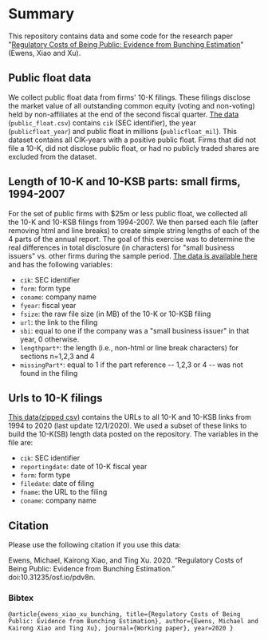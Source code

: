 # Summary

This repository contains data and some code for the research paper "[Regulatory Costs of Being Public: Evidence from Bunching Estimation](https://osf.io/preprints/socarxiv/pdv8n/)" (Ewens, Xiao and Xu).

## Public float data

We collect public float data from firms' 10-K filings.  These filings disclose the market value of all outstanding common equity (voting and non-voting) held by non-affiliates at the end of the second fiscal quarter.  [The data](https://github.com/michaelewens/public_float_regulation/blob/main/public_float.csv) (`public_float.csv`) contains `cik` (SEC identifier), the year (`publicfloat_year`) and public float in millions (`publicfloat_mil`). This dataset contains all CIK-years with a positive public float. Firms that did not file a 10-K, did not disclose public float, or had no publicly traded shares are excluded from the dataset.

## Length of 10-K and 10-KSB parts: small firms, 1994-2007

For the set of public firms with $25m or less public float, we collected all the 10-K and 10-KSB filings from 1994-2007.  We then parsed each file (after removing html and line breaks) to create simple string lengths of each of the 4 parts of the annual report.  The goal of this exercise was to determine the real differences in total disclosure (in characters) for "small business issuers" vs. other firms during the sample period.   [The data is available here](https://github.com/michaelewens/public_float_regulation/blob/main/length10K_less25m_float.csv) and has the following variables:

- `cik`: SEC identifier
- `form`: form type
- `coname`: company name
- `fyear`: fiscal year
- `fsize`: the raw file size (in MB) of the 10-K or 10-KSB filing
- `url`: the link to the filing
- `sbi`: equal to one if the company was a "small business issuer" in that year, 0 otherwise.
- `lengthpart*`: the length (i.e., non-html or line break characters) for sections n=1,2,3 and 4
- `missingPart*`: equal to 1 if the part reference -- 1,2,3 or 4 -- was not found in the filing

## Urls to 10-K filings

[This data(zipped csv)](https://github.com/michaelewens/public_float_regulation/blob/main/sec_10Klinks_all.csv.zip) contains the URLs to all 10-K and 10-KSB links from 1994 to 2020 (last update 12/1/2020).  We used a subset of these links to build the 10-K(SB) length data posted on the repository.  The variables in the file are:

- `cik`: SEC identifier
- `reportingdate`: date of 10-K fiscal year
- `form`: form type 
- `filedate`: date of filing 
- `fname`: the URL to the filing
- `coname`: company name


## Citation

Please use the following citation if you use this data:

Ewens, Michael, Kairong Xiao, and Ting Xu. 2020. “Regulatory Costs of Being Public: Evidence from Bunching Estimation.”  doi:10.31235/osf.io/pdv8n.

### Bibtex
`@article{ewens_xiao_xu_bunching,
title={Regulatory Costs of Being Public: Evidence from Bunching Estimation},
author={Ewens, Michael and Kairong Xiao and Ting Xu},
journal={Working paper},
year=2020
}`

